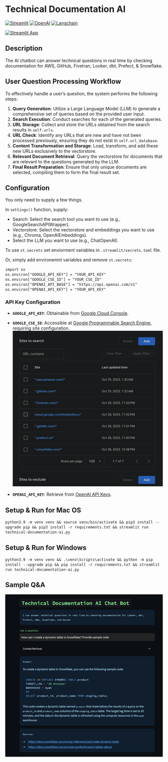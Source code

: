 # Technical Documentation AI


[![Streamlit](https://img.shields.io/badge/-Streamlit-FF4B4B?style=flat-square&logo=streamlit&logoColor=white)](https://streamlit.io/)
[![OpenAI](https://img.shields.io/badge/-OpenAI-412991?style=flat-square&logo=openai&logoColor=white)](https://openai.com/)
[![Langchain](https://img.shields.io/badge/-Langchain-gray?style=flat-square)](https://www.langchain.com/)

[![Streamlit App](https://static.streamlit.io/badges/streamlit_badge_black_white.svg)](https://technical-documentation-ai-g-efxnappvkcu9kyyaksqvpwl.streamlit.app/)

## Description
The AI chatbot can answer technical questions in real time by checking documentation for AWS, GitHub, Fivetran, Looker, dbt, Prefect, & Snowflake.

## User Question Processing Workflow

To effectively handle a user’s question, the system performs the following steps:

1. **Query Generation**: Utilize a Large Language Model (LLM) to generate a comprehensive set of queries based on the provided user input.
2. **Search Execution**: Conduct searches for each of the generated queries.
3. **URL Storage**: Collect and store the URLs obtained from the search results in `self.urls`.
4. **URL Check**: Identify any URLs that are new and have not been processed previously, ensuring they do not exist in `self.url_database`.
5. **Content Transformation and Storage**: Load, transform, and add these new URLs exclusively to the vectorstore.
6. **Relevant Document Retrieval**: Query the vectorstore for documents that are relevant to the questions generated by the LLM.
7. **Final Result Preparation**: Ensure that only unique documents are selected, compiling them to form the final result set.

## Configuration
You only need to supply a few things.

In `settings()` function, supply:

* Search: Select the search tool you want to use (e.g., GoogleSearchAPIWrapper). 
* Vectorstore: Select the vectorstore and embeddings you want to use (e.g., Chroma, OpenAIEmbeddings).
* Select the LLM you want to use (e.g., ChatOpenAI).

To use `st.secrets` set enviorment variables in `.streamlit/secrets.toml` file.
 
Or, simply add environemnt variables and remove `st.secrets`: 
```
import os
os.environ["GOOGLE_API_KEY"] = "YOUR_API_KEY"
os.environ["GOOGLE_CSE_ID"] = "YOUR_CSE_ID" 
os.environ["OPENAI_API_BASE"] = "https://api.openai.com/v1"
os.environ["OPENAI_API_KEY"] = "YOUR_API_KEY"

```

### API Key Configuration

- **`GOOGLE_API_KEY`**: Obtainable from [Google Cloud Console](https://console.cloud.google.com/apis/api/customsearch.googleapis.com/credentials).
  
- **`GOOGLE_CSE_ID`**: Accessible at [Google Programmable Search Engine](https://programmablesearchengine.google.com/), requiring site configuration.
  ![Configuration Example](example_2.png)
  
- **`OPENAI_API_KEY`**: Retrieve from [OpenAI API Keys](https://beta.openai.com/account/api-keys).

## Setup & Run for Mac OS
```
python3.9 -m venv venv && source venv/bin/activate && pip3 install --upgrade pip && pip3 install -r requirements.txt && streamlit run technical-documentation-ai.py
```

## Setup & Run for Windows
```
python3.9 -m venv venv && .\venv\Scripts\activate && python -m pip install --upgrade pip && pip install -r requirements.txt && streamlit run technical-documentation-ai.py
```

## Sample Q&A
![example](example.png)